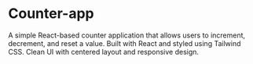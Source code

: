 # Counter-app
A simple React-based counter application that allows users to increment, decrement, and reset a value. Built with React and styled using Tailwind CSS. Clean UI with centered layout and responsive design.
